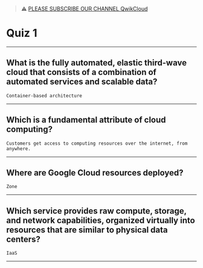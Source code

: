 >⚠️ [PLEASE SUBSCRIBE OUR CHANNEL QwikCloud](https://www.youtube.com/@qwikcloud)
# Quiz 1
____
## What is the fully automated, elastic third-wave cloud that consists of a combination of automated services and scalable data?
```Container-based architecture```
____
## Which is a fundamental attribute of cloud computing?
```Customers get access to computing resources over the internet, from anywhere.```
____
## Where are Google Cloud resources deployed?
```Zone```
____
## Which service provides raw compute, storage, and network capabilities, organized virtually into resources that are similar to physical data centers?
```IaaS```
____